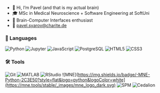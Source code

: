 - 👋 Hi, I’m Pavel (and that is my actual brain)
- 🎓 MSc in Medical Neuroscience + Software Engineering at SoftUni
- 🧠 Brain-Computer Interfaces enthusiast
- 📩 pavel.syarov@charite.de


### 🐍 Languages

![Python](https://img.shields.io/badge/-Python-3776AB?style=flat&logo=python&logoColor=white)
![Jupyter](https://img.shields.io/badge/-Jupyter-F37626?style=flat&logo=jupyter&logoColor=white)
![JavaScript](https://img.shields.io/badge/-JavaScript-F7DF1E?style=flat&logo=javascript&logoColor=black)
![PostgreSQL](https://img.shields.io/badge/-PostgreSQL-336791?style=flat&logo=postgresql&logoColor=white)
![HTML5](https://img.shields.io/badge/-HTML5-E34F26?style=flat&logo=html5&logoColor=white)
![CSS3](https://img.shields.io/badge/-CSS3-1572B6?style=flat&logo=css3&logoColor=white)

### 🛠️ Tools

![Git](https://img.shields.io/badge/-Git-F05032?style=flat&logo=git&logoColor=white)
![MATLAB](https://img.shields.io/badge/-MATLAB-0076A8?style=flat&logo=MathWorks&logoColor=white)
![RStudio](https://img.shields.io/badge/-RStudio-75AADB?style=flat&logo=rstudio&logoColor=white)
![MNE](https://img.shields.io/badge/-MNE-Python-2C3E50?style=flat&logo=python&logoColor=white](https://mne.tools/stable/_images/mne_logo_dark.svg)
![SPM](https://img.shields.io/badge/-SPM-fMRI-6F42C1?style=flat&logo=brainly&logoColor=white)
![Cedalion](https://img.shields.io/badge/-Cedalion-fNIRS-8E44AD?style=flat&logo=neural&logoColor=white)
